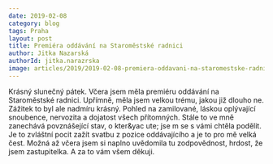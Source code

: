 ```yaml
---
date: 2019-02-08
category: blog
tags: Praha
layout: post
title: Premiéra oddávání na Staroměstské radnici
author: Jitka Nazarská
authorId: jitka.narazrska
image: articles/2019/2019-02-08-premiera-oddavani-na-staromestske-radnici.jpg
---
```


Krásný slunečný pátek. Včera jsem měla premiéru oddávání na Staroměstské radnici. Upřímně, měla jsem velkou trému, jakou již dlouho ne. Zážitek to byl ale nadmíru krásný. Pohled na zamilované, láskou oplývající snoubence, nervozita a dojatost všech přítomných. Stále to ve mně zanechává povznášející stav, o kter&yac ute; jse m se s vámi chtěla podělit. Je to zvláštní pocit zažít svatbu z pozice oddávajícího a je to pro mě velká čest. Možná až včera jsem si naplno uvědomila tu zodpovědnost, hrdost, že jsem zastupitelka. A za to vám všem děkuji.
